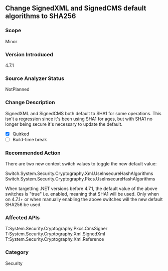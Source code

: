 ## Change SignedXML and SignedCMS default algorithms to SHA256

### Scope
Minor

### Version Introduced
4.7.1

### Source Analyzer Status
NotPlanned

### Change Description
SignedXML and SignedCMS both default to SHA1 for some operations. This isn't a regression since it's been using SHA1 for ages, but with SHA1 no longer being secure it's necessary to update the default.

- [X] Quirked
- [ ] Build-time break

### Recommended Action
There are two new context switch values to toggle the new default value:

Switch.System.Security.Cryptography.Xml.UseInsecureHashAlgorithms
Switch.System.Security.Cryptography.Pkcs.UseInsecureHashAlgorithms

When targetting .NET versions before 4.7.1, the default value of the above switches is "true" i.e. enabled, meaning that SHA1 will be used. Only when on 4.7.1+ or when manually enabling the above switches will the new default SHA256 be used.

### Affected APIs
T:System.Security.Cryptography.Pkcs.CmsSigner
T:System.Security.Cryptography.Xml.SignedXml
T:System.Security.Cryptography.Xml.Reference

### Category
Security
